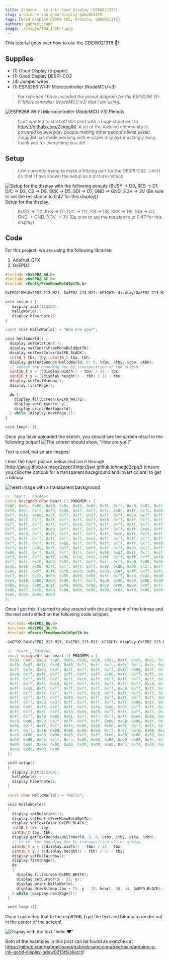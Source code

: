 ```yaml
---
title: Arduino - (e-ink) Good Display (GDEW0213T5)
slug: arduino-e-ink-good-display-gdew0213t5
tags: [Good Display DESPI-CO2, Arduino, GDEW0213T5]
authors: gabrielcsapo
image: ./images/IMG_1426-1.png
---
```


This tutorial goes over how to use the GDEW0213T5 💨!

## Supplies

- (1) Good Display (e-paper)
- (1) Good Display DESPI-CO2
- (4) Jumper wires
- (1) ESP8266 Wi-Fi Microcontroller (NodeMCU v3)

<!-- truncate -->

> _For refrence I have included the pinout diagram for the ESP8266 Wi-Fi Microcontroller (NodeMCU v3) that I am using._

![ESP8266 Wi-Fi Microcontroller (NodeMCU V3) Pinouts](./images/image.png)

> I just wanted to start off this post with a huge shout-out to <https://github.com/ZinggJM>. A lot of the Arduino community is powered by everyday people making other people's lives easier. ZinggJM has made working with e-paper displays amazingly easy, thank you for everything you do!

## Setup

> I am currently trying to make a fritzing part for the DESPI-C02. Until I do that I have shown the setup as a picture instead.

![Setup for the display with the following pinouts (BUSY -> D0, RES -> D1, D/C -> D2, CS -> D8, SCK -> D5, SDI -> D7, GND -> GND, 3.3V -> 3V (Be sure to set the resistance to 0.47 for this display))](./images/IMG_1423.png) Setup for the display.

> BUSY -> D0, RES -> D1, D/C -> D2, CS -> D8, SCK -> D5, SDI -> D7, GND -> GND, 3.3V -> 3V (Be sure to set the resistance to 0.47 for this display)

## Code

For this project, we are using the following libraries:

1. Adafruit_GFX
2. GxEPD2

```cpp showLineNumbers
#include <GxEPD2_BW.h>
#include <GxEPD2_3C.h>
#include <Fonts/FreeMonoBold9pt7b.h>

GxEPD2*BW<GxEPD2_213_M21, GxEPD2_213_M21::HEIGHT> display(GxEPD2_213_M21(/\_CS=15*/ SS, /_DC=4_/ 4, /_RST=5_/ 5, /_BUSY=16_/ 16)); // GDEW0213M21

void setup() {
   display.init(115200);
   helloWorld();
   display.hibernate();
}

const char HelloWorld[] = "How are you?";

void helloWorld() {
  display.setRotation(1);
  display.setFont(&FreeMonoBold9pt7b);
  display.setTextColor(GxEPD_BLACK);
  int16_t tbx, tby; uint16_t tbw, tbh;
  display.getTextBounds(HelloWorld, 0, 0, &tbx, &tby, &tbw, &tbh);
  // center the bounding box by transposition of the origin:
  uint16_t x = ((display.width() - tbw) / 2) - tbx;
  uint16_t y = ((display.height() - tbh) / 2) - tby;
  display.setFullWindow();
  display.firstPage();

  do {
    display.fillScreen(GxEPD_WHITE);
    display.setCursor(x, y);
    display.print(HelloWorld);
  } while (display.nextPage());
}

void loop() {};
```

Once you have uploaded the sketch, you should see the screen result in the following output!
![The screen should show, "How are you?"](./images/IMG_1424.png)

Text is cool, but so are images!

I took the heart picture below and ran it through [http://javl.github.io/image2cpp/](http://javl.github.io/image2cpp/) (ensure you click the options for a transparent background and invert colors) to get a bitmap.

![heart image with a transparent background](./images/heart.png)

```cpp
// 'heart', 50x44px
const unsigned char heart [] PROGMEM = {
0x00, 0x0c, 0x00, 0x00, 0x0e, 0x00, 0x00, 0x01, 0xff, 0xc0, 0x01, 0xff, 0xe0, 0x00, 0x07, 0xff,
0xf0, 0x07, 0xff, 0xf8, 0x00, 0x1f, 0xff, 0xfc, 0x0f, 0xff, 0xfc, 0x00, 0x3f, 0xff, 0xfe, 0x1f,
0xff, 0xfe, 0x00, 0x3f, 0xff, 0xff, 0x3f, 0xff, 0xff, 0x00, 0x7f, 0xff, 0xff, 0x3f, 0xff, 0xff,
0x80, 0x7f, 0xff, 0xff, 0xff, 0xff, 0xff, 0x80, 0xff, 0xff, 0xff, 0xff, 0xff, 0xff, 0xc0, 0xff,
0xff, 0xff, 0xff, 0xff, 0xff, 0xc0, 0xff, 0xff, 0xff, 0xff, 0xff, 0xff, 0xc0, 0xff, 0xff, 0xff,
0xff, 0xff, 0xff, 0xc0, 0xff, 0xff, 0xff, 0xff, 0xff, 0xff, 0xc0, 0xff, 0xff, 0xff, 0xff, 0xff,
0xff, 0xc0, 0xff, 0xff, 0xff, 0xff, 0xff, 0xff, 0xc0, 0xff, 0xff, 0xff, 0xff, 0xff, 0xff, 0xc0,
0xff, 0xff, 0xff, 0xff, 0xff, 0xff, 0xc0, 0xff, 0xff, 0xff, 0xff, 0xff, 0xff, 0xc0, 0x7f, 0xff,
0xff, 0xff, 0xff, 0xff, 0x80, 0x7f, 0xff, 0xff, 0xff, 0xff, 0xff, 0x80, 0x3f, 0xff, 0xff, 0xff,
0xff, 0xff, 0x00, 0x3f, 0xff, 0xff, 0xff, 0xff, 0xff, 0x00, 0x1f, 0xff, 0xff, 0xff, 0xff, 0xfe,
0x00, 0x0f, 0xff, 0xff, 0xff, 0xff, 0xfe, 0x00, 0x0f, 0xff, 0xff, 0xff, 0xff, 0xfc, 0x00, 0x07,
0xff, 0xff, 0xff, 0xff, 0xf8, 0x00, 0x03, 0xff, 0xff, 0xff, 0xff, 0xf8, 0x00, 0x03, 0xff, 0xff,
0xff, 0xff, 0xf0, 0x00, 0x01, 0xff, 0xff, 0xff, 0xff, 0xe0, 0x00, 0x00, 0xff, 0xff, 0xff, 0xff,
0xc0, 0x00, 0x00, 0x7f, 0xff, 0xff, 0xff, 0x80, 0x00, 0x00, 0x3f, 0xff, 0xff, 0xff, 0x00, 0x00,
0x00, 0x1f, 0xff, 0xff, 0xfe, 0x00, 0x00, 0x00, 0x0f, 0xff, 0xff, 0xfc, 0x00, 0x00, 0x00, 0x07,
0xff, 0xff, 0xf8, 0x00, 0x00, 0x00, 0x03, 0xff, 0xff, 0xf0, 0x00, 0x00, 0x00, 0x01, 0xff, 0xff,
0xe0, 0x00, 0x00, 0x00, 0x00, 0x7f, 0xff, 0xc0, 0x00, 0x00, 0x00, 0x00, 0x3f, 0xff, 0x80, 0x00,
0x00, 0x00, 0x00, 0x1f, 0xfe, 0x00, 0x00, 0x00, 0x00, 0x00, 0x0f, 0xfc, 0x00, 0x00, 0x00, 0x00,
0x00, 0x07, 0xf8, 0x00, 0x00, 0x00, 0x00, 0x00, 0x03, 0xf0, 0x00, 0x00, 0x00, 0x00, 0x00, 0x01,
0xe0, 0x00, 0x00, 0x00
};
```

Once I got this, I started to play around with the alignment of the bitmap and the text and settled on the following code snippet.

```cpp showLineNumbers
 #include <GxEPD2_BW.h>
 #include <GxEPD2_3C.h>
 #include <Fonts/FreeMonoBold9pt7b.h>

 GxEPD2_BW<GxEPD2_213_M21, GxEPD2_213_M21::HEIGHT> display(GxEPD2_213_M21(/*CS=15*/ SS, /*DC=4*/ 4, /*RST=5*/ 5, /*BUSY=16*/ 16)); // GDEW0213M21

 // 'heart', 50x44px
 const unsigned char heart [] PROGMEM = {
  0x00, 0x0c, 0x00, 0x00, 0x0e, 0x00, 0x00, 0x01, 0xff, 0xc0, 0x01, 0xff, 0xe0, 0x00, 0x07, 0xff,
  0xf0, 0x07, 0xff, 0xf8, 0x00, 0x1f, 0xff, 0xfc, 0x0f, 0xff, 0xfc, 0x00, 0x3f, 0xff, 0xfe, 0x1f,
  0xff, 0xfe, 0x00, 0x3f, 0xff, 0xff, 0x3f, 0xff, 0xff, 0x00, 0x7f, 0xff, 0xff, 0x3f, 0xff, 0xff,
  0x80, 0x7f, 0xff, 0xff, 0xff, 0xff, 0xff, 0x80, 0xff, 0xff, 0xff, 0xff, 0xff, 0xff, 0xc0, 0xff,
  0xff, 0xff, 0xff, 0xff, 0xff, 0xc0, 0xff, 0xff, 0xff, 0xff, 0xff, 0xff, 0xc0, 0xff, 0xff, 0xff,
  0xff, 0xff, 0xff, 0xc0, 0xff, 0xff, 0xff, 0xff, 0xff, 0xff, 0xc0, 0xff, 0xff, 0xff, 0xff, 0xff,
  0xff, 0xc0, 0xff, 0xff, 0xff, 0xff, 0xff, 0xff, 0xc0, 0xff, 0xff, 0xff, 0xff, 0xff, 0xff, 0xc0,
  0xff, 0xff, 0xff, 0xff, 0xff, 0xff, 0xc0, 0xff, 0xff, 0xff, 0xff, 0xff, 0xff, 0xc0, 0x7f, 0xff,
  0xff, 0xff, 0xff, 0xff, 0x80, 0x7f, 0xff, 0xff, 0xff, 0xff, 0xff, 0x80, 0x3f, 0xff, 0xff, 0xff,
  0xff, 0xff, 0x00, 0x3f, 0xff, 0xff, 0xff, 0xff, 0xff, 0x00, 0x1f, 0xff, 0xff, 0xff, 0xff, 0xfe,
  0x00, 0x0f, 0xff, 0xff, 0xff, 0xff, 0xfe, 0x00, 0x0f, 0xff, 0xff, 0xff, 0xff, 0xfc, 0x00, 0x07,
  0xff, 0xff, 0xff, 0xff, 0xf8, 0x00, 0x03, 0xff, 0xff, 0xff, 0xff, 0xf8, 0x00, 0x03, 0xff, 0xff,
  0xff, 0xff, 0xf0, 0x00, 0x01, 0xff, 0xff, 0xff, 0xff, 0xe0, 0x00, 0x00, 0xff, 0xff, 0xff, 0xff,
  0xc0, 0x00, 0x00, 0x7f, 0xff, 0xff, 0xff, 0x80, 0x00, 0x00, 0x3f, 0xff, 0xff, 0xff, 0x00, 0x00,
  0x00, 0x1f, 0xff, 0xff, 0xfe, 0x00, 0x00, 0x00, 0x0f, 0xff, 0xff, 0xfc, 0x00, 0x00, 0x00, 0x07,
  0xff, 0xff, 0xf8, 0x00, 0x00, 0x00, 0x03, 0xff, 0xff, 0xf0, 0x00, 0x00, 0x00, 0x01, 0xff, 0xff,
  0xe0, 0x00, 0x00, 0x00, 0x00, 0x7f, 0xff, 0xc0, 0x00, 0x00, 0x00, 0x00, 0x3f, 0xff, 0x80, 0x00,
  0x00, 0x00, 0x00, 0x1f, 0xfe, 0x00, 0x00, 0x00, 0x00, 0x00, 0x0f, 0xfc, 0x00, 0x00, 0x00, 0x00,
  0x00, 0x07, 0xf8, 0x00, 0x00, 0x00, 0x00, 0x00, 0x03, 0xf0, 0x00, 0x00, 0x00, 0x00, 0x00, 0x01,
  0xe0, 0x00, 0x00, 0x00
 };

 void setup()
 {
   display.init(115200);
   helloWorld();
   display.hibernate();
 }

 const char HelloWorld[] = "Hello";

 void helloWorld()
 {
   display.setRotation(1);
   display.setFont(&FreeMonoBold9pt7b);
   display.setTextColor(GxEPD_BLACK);
   int16_t tbx, tby;
   uint16_t tbw, tbh;
   display.getTextBounds(HelloWorld, 0, 0, &tbx, &tby, &tbw, &tbh);
   // center the bounding box by transposition of the origin:
   uint16_t x = ((display.width() - tbw) / 2) - tbx;
   uint16_t y = ((display.height() - tbh) / 2) - tby;
   display.setFullWindow();
   display.firstPage();
   do
   {
     display.fillScreen(GxEPD_WHITE);
     display.setCursor(x - 25, y);
     display.print(HelloWorld);
     display.drawBitmap(tbw + 75, y - 25, heart, 50, 44, GxEPD_BLACK);
   } while (display.nextPage());
 }

 void loop(){};
```

Once I uploaded that to the esp8266, I got the text and bitmap to render out in the center of the screen!

![Display with the text "hello ❤"](./images/IMG_1426.png)

Both of the examples in this post can be found as sketches at <https://github.com/gabrielcsapo/gabrielcsapo.com/tree/main/arduino-e-ink-good-display-gdew0213t5/sketch>!
